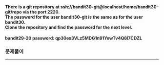 #### There is a git repository at ssh://bandit30-git@localhost/home/bandit30-git/repo via the port 2220. </br>The password for the user bandit30-git is the same as for the user bandit30.</br>Clone the repository and find the password for the next level.

#### bandit29-20 password: qp30ex3VLz5MDG1n91YowTv4Q8l7CDZL

### 문제풀이
---